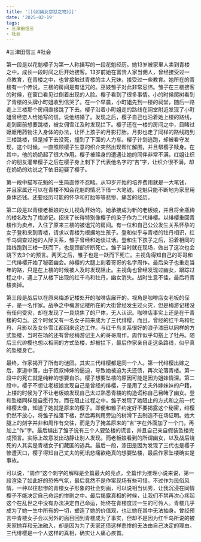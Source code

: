 ```yaml
---
title: '[[《如幽女怨怼之物》]]'
date: '2025-02-19'
tags:
- 三津田信三
- 社会
---
```

#三津田信三  #社会 

第一段是以花魁樱子为第一人称描写的一段花魁经历。她13岁被家里人卖到青楼之中，成长一段时间之后开始接客。13岁前她在富贵人家当佣人，曾经接受过一点教育，在青楼之中，也曾接触过青楼的主人兄妹，接受过一些教育。她所在的青楼有一个传说，三楼的房间是有诅咒的。巫妓雏子对此非常忌讳。雏子在三楼接客的时候，在窗口看见过倒着出现的人脸。樱子看到了很多事情。小的时候爬树看到了青楼的头牌小町姐收到信哭了。在一个早晨，小町姐先到一楼的祠堂，随后一路走上三楼那个房间直接跳了下去。樱子沿着小町姐走的路线在祠堂附近发现了小町姐曾经恋人给她写的信，说他结婚了。发现之后，樱子自己也沿着她上楼的路线，走到窗前想要跳楼，被女佣雪江及时发现拦下。樱子还在一楼的房间之中，目睹过嬷嬷用药物注入身体的办法，让怀上孩子的月影打胎。月影也走了同样的路线跑到三楼跳楼，但是掉下去没死，撞到了下面的人力车。樱子计划逃跑，却被看守发现，这个时候，一直照顾樱子生意的织介突然出现帮忙解围，并且帮樱子赎身。在其中，他的奶奶起了很大作用。樱子被赎身的遭遇让她的同伴非常不满，红姐让织介的朋友灌晕樱子之后在樱子身上刺下了代表他名字的“吉”字，让织介很不满，却在奶奶的劝说之下依旧迎娶了樱子。

第一段中描写花魁的一生简直惨不忍睹。从13岁开始的培养费用就是一大笔钱，并且家属还可以在青楼不知会花魁的情况下借一大笔钱。花魁只能不断地为家里用身体还钱。还要经历可能的怀孕和打胎等等悲惨、痛苦的经历。

第二段是以青楼老板娘的女儿视角开始的。她承接成为新的老板娘，并且将金瓶梅的楼名改为了梅游记。招徕了长得特别像樱子的染子作为二代绯樱。以绯樱重回青楼作为卖点，入住了原来三楼的被诅咒的房间。有一位和自己公公发生关系怀孕的女子登和来到青楼，请求以青楼为根据地生孩子。登和似乎与青楼的牡丹相识，红千鸟调查过她的人际关系，雏子曾经和她谈过话。登和生下孩子之后，沿着相同的路线跑到三楼一跃而下，也是颈部折断死亡。雏子当时就在现场，做出了这次也会跳下去3个的预言。两天之后，雏子也是一跃而下死亡。主视角得知自己的哥哥和二代绯樱开始了秘密幽会。绯樱的大腿上刻着哥哥的名字周作。最后染子也重走当年的路，只是在上楼的时候被人及时发现阻止。主视角也曾经发现过幽女，跟踪过程之中，遇上了从楼下出现的红千鸟和牡丹，幽女消失。战时生意不佳，最后将青楼卖掉。

第三段是战后以在原来梅游记楼处开的咖啡店展开的。视角是咖啡店女老板的侄子，是一名作家。战争之中梅游记楼所在的大街曾经发生过火灾，但是梅游记楼没有任何受灾，却在发现了一具烧焦了的尸体，无人认识。咖啡店事实上还是在干青楼的勾当。这个时候又有一名女子前来成为了三代绯樱，而且，曾经的红千鸟和牡丹、月影以及女仆雪江都回来这边工作。与红千鸟关系很好的浪子漆田以同样的方式坠楼，当时在场的还有曾经梅游记主人的哥哥周作。周作似乎勾搭上了牡丹。随后三代绯樱也想以相同的方式坠楼，却被拦下，最后作家亲自走这条路线，似乎真的坠楼身亡。

最终，作家揭开了所有的谜团。其实三代绯樱都是同一个人。第一代绯樱出嫁之后，家道中落，由于叔叔婶婶的逼迫，导致她被迫为夫还债，再次沦落青楼。第一段中的死亡就是纯粹的想要自杀。樱子想要坠楼的原因可能是因为姐妹情深。第二段中，樱子不想让老板娘发现自己是曾经的绯樱，于是用了丈夫外嫁妹妹的户籍，上楼的时候为了不让老板娘发现自己太过熟悉青楼的构造谎称自己目睹了幽女。登和坠楼同样是自愿行为，而在阻止过程之中，雏子发现了她阻止的方式和之前一代绯樱太像，知道了她就是原来的樱子。即便和雏子约定好不要揭露这个秘密，绯樱仍然不放心，将雏子推落下楼，然后再利用旁边的树滑下去制造不在场证明。她大腿上的刻字并非和周作有交往，而是为了掩盖原来的“吉”字在外面加了一个门，再加上“作”字。最后编出了雏子说有三个人要坠楼的谎言，并且自己亲自假装坠楼完成预言。实际上故意发出动静让别人发现。而老板娘看到的所谓幽女，以及战后烧死的人其实是青楼女子们藏匿的逃兵。最后一段，漆田是因为发现了三代也是樱子惨遭灭口，樱子得知自己丈夫的死讯悲痛欲绝真的想要坠楼，最后作家坠楼确实是事故。

可以说，“周作”这个刺字的解释是全篇最大的亮点。全篇作为推理小说来说，第一段渲染了如此好的恐怖气氛，最后竟然不是作案现场有些可惜。不过作为民俗风情，一种以往悲惨的青楼女子形象的社会刻画，可以说相当优秀，让我沉浸在同情樱子不能决定自己命运的惨剧之中。最后揭露真相的时候，让我们不禁再次心疼起这个在乱世之中没有办法决定自己命运，始终在青楼度过一生的可怜人。青楼几乎成为了她一生中所有的一切，塑造了她的价值观，也让她在其中无法抽身。曾经预言中青楼女子会以另外的面目回到青楼成为了事实，但却不是因为红千鸟所说的被夫家抛弃和无法融入，却是因为为了夫家还债这样悲惨的无法由自己决定的理由。三代绯樱是一个人这样的真相，确实让人痛心疾首。
